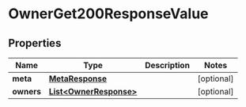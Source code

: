 

# OwnerGet200ResponseValue


## Properties

| Name | Type | Description | Notes |
|------------ | ------------- | ------------- | -------------|
|**meta** | [**MetaResponse**](MetaResponse.md) |  |  [optional] |
|**owners** | [**List&lt;OwnerResponse&gt;**](OwnerResponse.md) |  |  [optional] |



